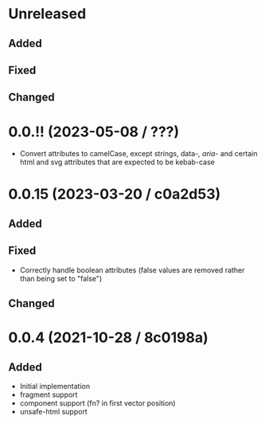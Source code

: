 # Unreleased

## Added

## Fixed

## Changed

# 0.0.!! (2023-05-08 / ???)

- Convert attributes to camelCase, except strings, data-*, aria-* and certain html and svg attributes that are expected to be kebab-case

# 0.0.15 (2023-03-20 / c0a2d53)

## Added

## Fixed

- Correctly handle boolean attributes (false values are removed rather than being set to "false")

## Changed

# 0.0.4 (2021-10-28 / 8c0198a)

## Added

- Initial implementation
- fragment support
- component support (fn? in first vector position)
- unsafe-html support
